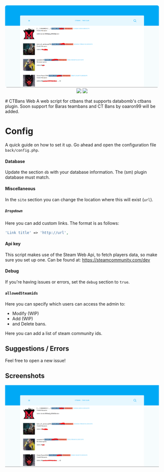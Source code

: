 <p align="center">
    <img src="./screenshot-m.png" />
    <img src="https://img.shields.io/badge/built%20with-vue-brightgreen" />
    <img src="https://img.shields.io/badge/built%20with-php-777bb3" />
</p>
# CTBans Web
A web script for ctbans that supports databomb's ctbans plugin. 
Soon support for Baras teambans and CT Bans by oaaron99 will be added.

# Config
A quick guide on how to set it up.
Go ahead and open the configuration file `back/config.php`.

#### Database
Update the section `db` with your database information. The (sm) plugin database must match.

#### Miscellaneous
In the `site` section you can change the location where this will exist (`url`).  
##### `Dropdown` 
Here you can add custom links. The format is as follows:  
```php
'Link title' => 'http://url',
```

#### Api key
This script makes use of the Steam Web Api, to fetch players data, so make sure you set up one.
Can be found at: https://steamcommunity.com/dev

#### Debug
If you're having issues or errors, set the `debug` section to `true`.

#### `allowedSteamids`
Here you can specify which users can access the admin to:  
* Modify (WIP)
* Add (WIP)
* and Delete bans.

Here you can add a list of steam community ids.

## Suggestions / Errors
Feel free to open a new issue!

## Screenshots
![](screenshot.PNG)